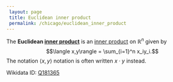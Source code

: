 ```yaml
---
 layout: page
 title: Euclidean inner product
 permalink: /chicago/euclidean_inner_product
---
```


The **Euclidean [inner product](https://mathgloss.github.io/MathGloss/inner_product)** is an [inner product](https://mathgloss.github.io/MathGloss/inner_product) on $\mathbb R^n$ given by $$\langle x,y\rangle = \sum_{i=1}^n x_iy_i.$$ The notation $\langle x,y\rangle$ notation is often written $x\cdot y$ instead.

Wikidata ID: [Q181365](https://www.wikidata.org/wiki/Q181365)